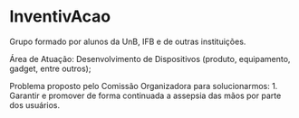 # InventivAcao

Grupo formado por alunos da UnB, IFB e de outras instituições.

Área de Atuação: Desenvolvimento de Dispositivos (produto, equipamento, gadget, entre outros);

Problema proposto pelo Comissão Organizadora para solucionarmos:
          1. Garantir e promover de forma continuada a assepsia das mãos por parte dos usuários.

